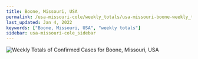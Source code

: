 ```yaml
---
title: Boone, Missouri, USA
permalink: /usa-missouri-cole/weekly_totals/usa-missouri-boone-weekly_totals.html
last_updated: Jan 4, 2022
keywords: ["Boone, Missouri, USA", "weekly totals"]
sidebar: usa-missouri-cole_sidebar
---
```


![Weekly Totals of Confirmed Cases for Boone, Missouri, USA](/covid_tracker/images/graphs/usa-missouri-boone-weekly_totals_graph.png)
